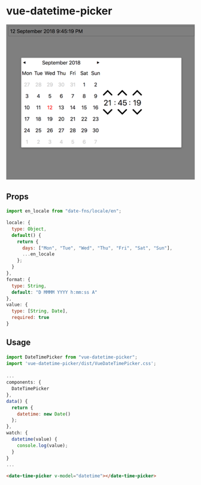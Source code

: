 # vue-datetime-picker

![Vue DateTime Picker](./screenshot.png)

## Props

```js
import en_locale from "date-fns/locale/en";
```

```js
locale: {
  type: Object,
  default() {
    return {
      days: ["Mon", "Tue", "Wed", "Thu", "Fri", "Sat", "Sun"],
      ...en_locale
    };
  }
},
format: {
  type: String,
  default: "D MMMM YYYY h:mm:ss A"
},
value: {
  type: [String, Date],
  required: true
}
```

## Usage

```js
import DateTimePicker from "vue-datetime-picker";
import 'vue-datetime-picker/dist/VueDateTimePicker.css';

...
components: {
  DateTimePicker
},
data() {
  return {
    datetime: new Date()
  };
},
watch: {
  datetime(value) {
    console.log(value);
  }
}
...
```

```html
<date-time-picker v-model="datetime"></date-time-picker>
```
